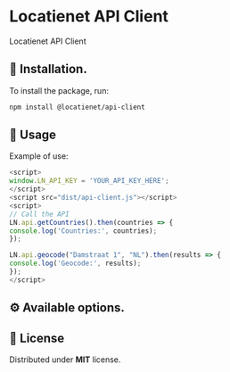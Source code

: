 # Locatienet API Client

Locatienet API Client 

## 🚀 Installation.

To install the package, run:

```sh
npm install @locatienet/api-client
```

## 📖 Usage

Example of use:

```js
<script>
window.LN_API_KEY = 'YOUR_API_KEY_HERE';
</script>
<script src="dist/api-client.js"></script>
<script>
// Call the API
LN.api.getCountries().then(countries => {
console.log('Countries:', countries);
});

LN.api.geocode("Damstraat 1", "NL").then(results => {
console.log('Geocode:', results);
});
</script>
```

## ⚙ Available options.



## 📜 License

Distributed under **MIT** license.



